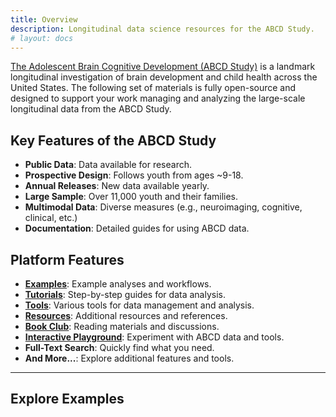 ```yaml
---
title: Overview
description: Longitudinal data science resources for the ABCD Study.
# layout: docs
---
```


[The Adolescent Brain Cognitive Development (ABCD Study)](https://abcdstudy.org/) is a landmark longitudinal investigation of brain development and child health across the United States. The following set of materials is fully open-source and designed to support your work managing and analyzing the large-scale longitudinal data from the ABCD Study.

## Key Features of the ABCD Study

- **Public Data**: Data available for research.
- **Prospective Design**: Follows youth from ages ~9-18.
- **Annual Releases**: New data available yearly.
- **Large Sample**: Over 11,000 youth and their families.
- **Multimodal Data**: Diverse measures (e.g., neuroimaging, cognitive, clinical, etc.)
- **Documentation**: Detailed guides for using ABCD data.

## Platform Features

- **[Examples](#)**: Example analyses and workflows.
- **[Tutorials](#)**: Step-by-step guides for data analysis.
- **[Tools](#)**: Various tools for data management and analysis.
- **[Resources](#)**: Additional resources and references.
- **[Book Club](#)**: Reading materials and discussions.
- **[Interactive Playground](#)**: Experiment with ABCD data and tools.
- **Full-Text Search**: Quickly find what you need.
- **And More...**: Explore additional features and tools.

---

## Explore Examples

<ArticleList />
